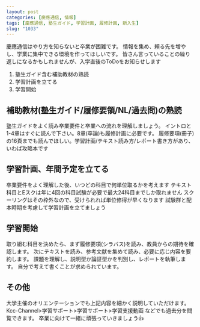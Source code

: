 ```yaml
---
layout: post
categories: [慶應通信, 情報]
tags: [慶應通信, 塾生ガイド, 学習計画, 履修計画, 新入生]
slug: "1033"
---
```

慶應通信はやり方を知らないと卒業が困難です。
情報を集め、頼る先を増やし、学業に集中できる環境を作ってほしいです。
皆さん言っていることの繰り返しになるかもしれませんが、入学直後のToDoをお知らせします

1. 塾生ガイド含む補助教材の熟読
2. 学習計画を立てる
3. 学習開始

## 補助教材(塾生ガイド/履修要領/NL/過去問)の熟読
塾生ガイドをよく読み卒業要件と卒業への流れを理解しましょう。
イントロと1-4章はすぐに読んで下さい。8章(卒論)も履修計画に必要です。
履修要項(冊子)の16頁までも読んでほしい。学習計画/テキスト読み方/レポート書き方があり、いわば攻略本です

## 学習計画、年間予定を立てる
卒業要件をよく理解した後、いつどの科目で何単位取るかを考えます
テキスト科目とEスクは年に4回の科目試験が必要で最大24科目までしか取れません
スクーリングはその枠外なので、受けられれば単位修得が早くなります
試験群と配本時期を考慮して学習計画を立てましょう

## 学習開始
取り組む科目を決めたら、まず履修要項(シラバス)を読み、教員からの期待を確認します。
次にテキストを読み、参考文献を集めて読み、必要に応じ内容を要約します。
課題を理解し、説明型か論証型かを判別し、レポートを執筆します。
自分で考えて書くことが求められています。

## その他
大学主催のオリエンテーションでも上記内容を細かく説明していただけます。
Kcc-Channel>学習サポート>学習サポート>学習支援動画 などでも過去分を閲覧できます。
卒業に向けて一緒に頑張っていきましょう👍
